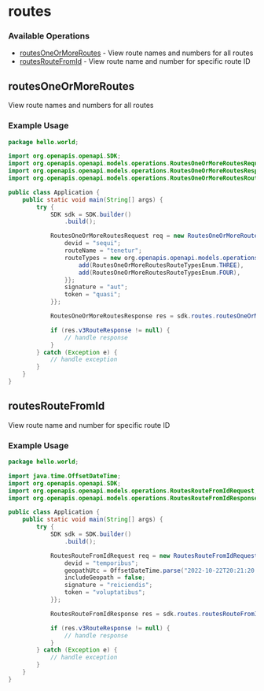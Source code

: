 # routes

### Available Operations

* [routesOneOrMoreRoutes](#routesoneormoreroutes) - View route names and numbers for all routes
* [routesRouteFromId](#routesroutefromid) - View route name and number for specific route ID

## routesOneOrMoreRoutes

View route names and numbers for all routes

### Example Usage

```java
package hello.world;

import org.openapis.openapi.SDK;
import org.openapis.openapi.models.operations.RoutesOneOrMoreRoutesRequest;
import org.openapis.openapi.models.operations.RoutesOneOrMoreRoutesResponse;
import org.openapis.openapi.models.operations.RoutesOneOrMoreRoutesRouteTypesEnum;

public class Application {
    public static void main(String[] args) {
        try {
            SDK sdk = SDK.builder()
                .build();

            RoutesOneOrMoreRoutesRequest req = new RoutesOneOrMoreRoutesRequest() {{
                devid = "sequi";
                routeName = "tenetur";
                routeTypes = new org.openapis.openapi.models.operations.RoutesOneOrMoreRoutesRouteTypesEnum[]{{
                    add(RoutesOneOrMoreRoutesRouteTypesEnum.THREE),
                    add(RoutesOneOrMoreRoutesRouteTypesEnum.FOUR),
                }};
                signature = "aut";
                token = "quasi";
            }};            

            RoutesOneOrMoreRoutesResponse res = sdk.routes.routesOneOrMoreRoutes(req);

            if (res.v3RouteResponse != null) {
                // handle response
            }
        } catch (Exception e) {
            // handle exception
        }
    }
}
```

## routesRouteFromId

View route name and number for specific route ID

### Example Usage

```java
package hello.world;

import java.time.OffsetDateTime;
import org.openapis.openapi.SDK;
import org.openapis.openapi.models.operations.RoutesRouteFromIdRequest;
import org.openapis.openapi.models.operations.RoutesRouteFromIdResponse;

public class Application {
    public static void main(String[] args) {
        try {
            SDK sdk = SDK.builder()
                .build();

            RoutesRouteFromIdRequest req = new RoutesRouteFromIdRequest(622846) {{
                devid = "temporibus";
                geopathUtc = OffsetDateTime.parse("2022-10-22T20:21:20.741Z");
                includeGeopath = false;
                signature = "reiciendis";
                token = "voluptatibus";
            }};            

            RoutesRouteFromIdResponse res = sdk.routes.routesRouteFromId(req);

            if (res.v3RouteResponse != null) {
                // handle response
            }
        } catch (Exception e) {
            // handle exception
        }
    }
}
```
